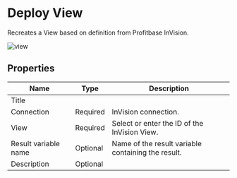 # Deploy View

Recreates a View based on definition from Profitbase InVision.


![view](https://profitbasedocs.blob.core.windows.net/flowimages/deploy-view.png) 

## Properties 

| Name                 | Type     | Description                         |
|----------------------|----------|-------------------------------------|
| Title                |          |                                     |
| Connection           | Required | InVision connection.                 |
| View                 | Required | Select or enter the ID of the InVision View.   |
| Result variable name | Optional | Name of the result variable containing the result. |
| Description          | Optional |                                     |